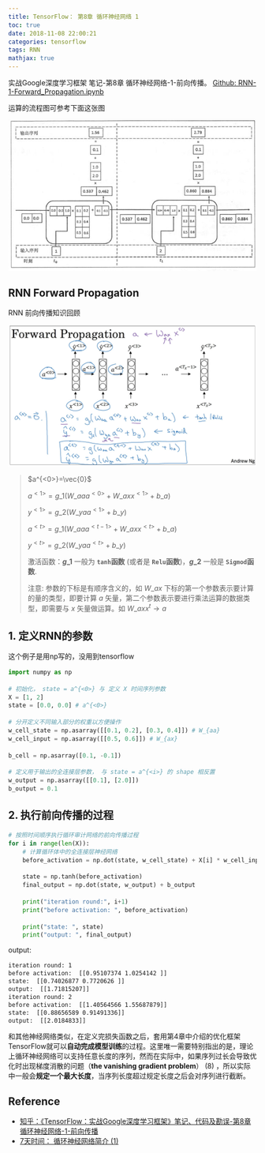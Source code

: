 ```yaml
---
title: TensorFlow： 第8章 循环神经网络 1
toc: true
date: 2018-11-08 22:00:21
categories: tensorflow
tags: RNN
mathjax: true
---
```


实战Google深度学习框架 笔记-第8章 循环神经网络-1-前向传播。 [Github: RNN-1-Forward_Propagation.ipynb][g2]

<!-- more -->

运算的流程图可参考下面这张图

<img src="/images/tensorflow/tf-google-8-1.jpg" width="800" />

## RNN Forward Propagation

RNN 前向传播知识回顾

<img src="/images/deeplearning/C5W1-10_1.png" width="750" />

> $a^{<0>}=\vec{0}$
> 
> $a^{<1>}=g\_1(W\_{aa}a^{<0>}+W\_{ax}x^{<1>}+b\_a)$
> 
> $y^{<1>}=g\_2(W\_{ya}a^{<1>}+b\_y)$
> 
> $a^{<{t}>}=g\_1(W\_{aa}a^{<{t-1}>}+W\_{ax}x^{<{t}>}+b\_a)$
> 
> $y^{<{t}>}=g\_2(W\_{ya}a^{<{t}>}+b\_y)$
>
> 激活函数：**$g\_1$** 一般为 **`tanh`函数** (或者是 **`Relu`函数**)，**$g\_2$** 一般是 **`Sigmod`函数**.
>
> 注意: 参数的下标是有顺序含义的，如 $W\_{ax}$ 下标的第一个参数表示要计算的量的类型，即要计算 $a$ 矢量，第二个参数表示要进行乘法运算的数据类型，即需要与 $x$ 矢量做运算。如 $W\_{ax} x^{t}\rightarrow{a}$

## 1. 定义RNN的参数

这个例子是用np写的，没用到tensorflow

```py
import numpy as np

# 初始化， state = a^{<0>} 与 定义 X 时间序列参数
X = [1, 2]
state = [0.0, 0.0] # a^{<0>}

# 分开定义不同输入部分的权重以方便操作
w_cell_state = np.asarray([[0.1, 0.2], [0.3, 0.4]]) # W_{aa}
w_cell_input = np.asarray([[0.5, 0.6]]) # W_{ax}

b_cell = np.asarray([0.1, -0.1])

# 定义用于输出的全连接层参数， 与 state = a^{<i>} 的 shape 相反置
w_output = np.asarray([[0.1], [2.0]])
b_output = 0.1
```

## 2. 执行前向传播的过程

```py
# 按照时间顺序执行循环审计网络的前向传播过程
for i in range(len(X)):
    # 计算循环体中的全连接层神经网络
    before_activation = np.dot(state, w_cell_state) + X[i] * w_cell_input + b_cell
    
    state = np.tanh(before_activation)
    final_output = np.dot(state, w_output) + b_output
    
    print("iteration round:", i+1)
    print("before activation: ", before_activation)
    
    print("state: ", state)
    print("output: ", final_output)
```

output:

```
iteration round: 1
before activation:  [[0.95107374 1.0254142 ]]
state:  [[0.74026877 0.7720626 ]]
output:  [[1.71815207]]
iteration round: 2
before activation:  [[1.40564566 1.55687879]]
state:  [[0.88656589 0.91491336]]
output:  [[2.0184833]]
```

和其他神经网络类似，在定义完损失函数之后，套用第4章中介绍的优化框架TensorFlow就可以**自动完成模型训练**的过程。这里唯一需要特别指出的是，理论上循环神经网络可以支持任意长度的序列，然而在实际中，如果序列过长会导致优化时出现梯度消散的问题（**the vanishing gradient problem**） (8) ，所以实际中一般会**规定一个最大长度**，当序列长度超过规定长度之后会对序列进行截断。

## Reference

- [知乎：《TensorFlow：实战Google深度学习框架》笔记、代码及勘误-第8章 循环神经网络-1-前向传播][1]
- [7天时间： 循环神经网络简介 (1)][2]

[img1]: /images/tensorflow/tf-google-8-1.jpg

[1]: https://zhuanlan.zhihu.com/p/31539492
[2]: http://b.7dtime.com/B076DGNXP1/13/0.html

[g2]: https://github.com/blair101/deep-learning-action/tree/master/tf.tutorials/Chapter8
